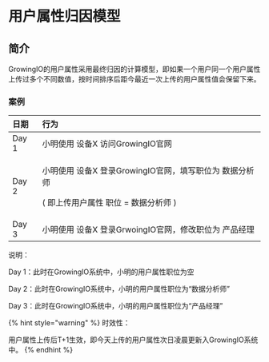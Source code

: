 # 用户属性归因模型

## 简介

GrowingIO的用户属性采用最终归因的计算模型，即如果一个用户同一个用户属性上传过多个不同数值，按时间排序后距今最近一次上传的用户属性值会保留下来。

### 案例

<table>
  <thead>
    <tr>
      <th style="text-align:left">&#x65E5;&#x671F;</th>
      <th style="text-align:left">&#x884C;&#x4E3A;</th>
    </tr>
  </thead>
  <tbody>
    <tr>
      <td style="text-align:left">Day 1</td>
      <td style="text-align:left">&#x5C0F;&#x660E;&#x4F7F;&#x7528; &#x8BBE;&#x5907;X &#x8BBF;&#x95EE;GrowingIO&#x5B98;&#x7F51;</td>
    </tr>
    <tr>
      <td style="text-align:left">Day 2</td>
      <td style="text-align:left">
        <p>&#x5C0F;&#x660E;&#x4F7F;&#x7528; &#x8BBE;&#x5907;X &#x767B;&#x5F55;GrowingIO&#x5B98;&#x7F51;&#xFF0C;&#x586B;&#x5199;&#x804C;&#x4F4D;&#x4E3A;
          &#x6570;&#x636E;&#x5206;&#x6790;&#x5E08;</p>
        <p>( &#x5373;&#x4E0A;&#x4F20;&#x7528;&#x6237;&#x5C5E;&#x6027; &#x804C;&#x4F4D;
          = &#x6570;&#x636E;&#x5206;&#x6790;&#x5E08; )</p>
      </td>
    </tr>
    <tr>
      <td style="text-align:left">Day 3</td>
      <td style="text-align:left">&#x5C0F;&#x660E;&#x4F7F;&#x7528; &#x8BBE;&#x5907;X &#x767B;&#x5F55;GrwoingIO&#x5B98;&#x7F51;&#xFF0C;&#x4FEE;&#x6539;&#x804C;&#x4F4D;&#x4E3A;
        &#x4EA7;&#x54C1;&#x7ECF;&#x7406;</td>
    </tr>
  </tbody>
</table>

说明：

Day 1：此时在GrowingIO系统中，小明的用户属性职位为空

Day 2：此时在GrowingIO系统中，小明的用户属性职位为“数据分析师”

Day 3：此时在GrowingIO系统中，小明的用户属性职位为“产品经理”

{% hint style="warning" %}
时效性：

用户属性上传后T+1生效，即今天上传的用户属性次日凌晨更新入GrowingIO系统中。
{% endhint %}

